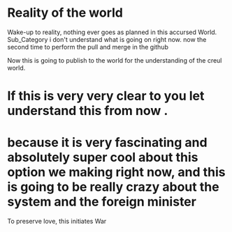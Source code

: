 # Reality of the world
Wake-up to reality, nothing ever goes as planned in this accursed World.
Sub_Category
i don't understand what is going on right now.
now the second time to perform the pull and merge in the github

Now this is going to publish to the world for the understanding of the creul world.

# If this is very very clear to you let understand this from now .
because it is very fascinating and absolutely super cool about this option we making right now, and this is going to be really crazy about the system and the foreign minister
=======
To preserve love, this initiates War
